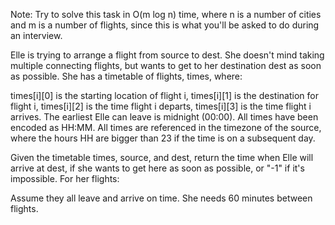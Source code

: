 Note: Try to solve this task in O(m log n) time, where n is a number of cities and m is a number of flights, since this is what you'll be asked to do during an interview.

Elle is trying to arrange a flight from source to dest. She doesn't mind taking multiple connecting flights, but wants to get to her destination dest as soon as possible. She has a timetable of flights, times, where:

times[i][0] is the starting location of flight i,
times[i][1] is the destination for flight i,
times[i][2] is the time flight i departs,
times[i][3] is the time flight i arrives.
The earliest Elle can leave is midnight (00:00). All times have been encoded as HH:MM. All times are referenced in the timezone of the source, where the hours HH are bigger than 23 if the time is on a subsequent day.

Given the timetable times, source, and dest, return the time when Elle will arrive at dest, if she wants to get here as soon as possible, or "-1" if it's impossible. For her flights:

Assume they all leave and arrive on time.
She needs 60 minutes between flights.
